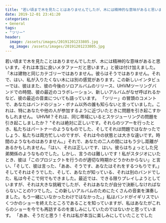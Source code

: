 ```yaml
---
title: "若い頃まで木を見たことはありませんでしたが、木には精神的な意味があると思います。"
date: 2019-12-01 23:41:20
categories:
- General
tags:
- "ツリー"
header:
  image: /assets/images/20191201233805.jpg
  og_image: /assets/images/20191201233805.jpg
---
```


若い頃まで木を見たことはありませんでしたが、木には精神的な意味があると思います。それは本当に良いメタファーだと思います。」と彼は付け加えました。「木は建物と同じカテゴリーではありません。彼らはそうではありません。それで、はい、私が入りたくない木には別の感覚があります。この新しいインタビューでは、彼はまた、彼の今後のソロアルバムのリリース、UHVMツーリングバンドでの時間、彼の最近のコラボレーション、新しいアルバムがなぜ呼ばれるかなど、彼の最近の音楽についても語っています。 「ツリー」の冒頭のコメントで、あなたはバンドのジョン・ボナム以外の誰も知らないと言っていました。これは、特にあなたや他の人が参加するように近づいたときに問題を引き起こすかもしれません。 UHVM？それは、同じ帯域にいるとスケジューリングの問題を引き起こしましたか？ &quot;それは絶対に正しいです。それらのツアーを行ったとき、私たちはパートナーのようなものでした、そしてそれは問題ではなかったでしょう、私たちは両方忙しいのですが、それは今の状態とは大きな違いです。時間のようなものはありません。」それで、あなたの二人の間にはもう少し距離があるかもしれません。「はい、それは正しいです、はい。彼らはちょっとした兄弟関係のようなものでした。しかし、言うのは難しいです！私がスタジオにいたとき、彼は「このプロジェクトを行うのが適切な時期かどうかわからない」と言い、「そして、彼は言った、「ああ、そうです、あなたはそれをするつもりです。」そしてそれはそうでした、そして、あなたが知っている、それは別のバンドでした、私は今そこで何でもできました。最近では、できる限りプレイしようとしていますが、それは大きな挑戦でしたが、それはあなたが自分で決断しなければならないことの1つでした。この新しいアルバムのためにたくさんの音楽を演奏しました。もう一緒にいなかったわけではなかった。」私はバンドがイギリスでいくつかのショーを終えたところであることを知っていますが、私はあなたがこれらのショーを今でも再訪するのを楽しみにしていたのではないかと思っています。 「ああ、そうだと思う！それは私が本当に楽しみにしていたことでした
